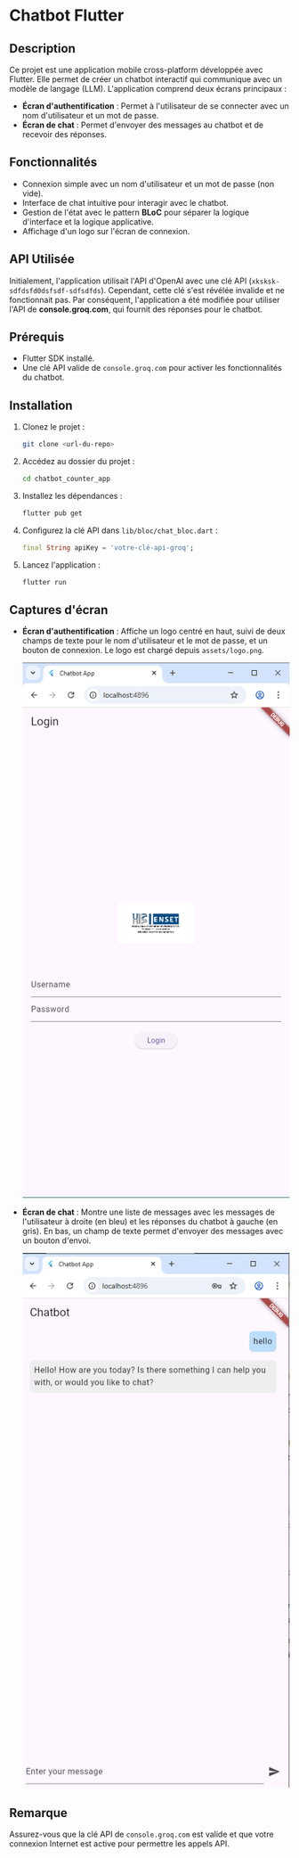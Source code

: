 # Chatbot Flutter

## Description
Ce projet est une application mobile cross-platform développée avec Flutter. Elle permet de créer un chatbot interactif qui communique avec un modèle de langage (LLM). L'application comprend deux écrans principaux :
- **Écran d'authentification** : Permet à l'utilisateur de se connecter avec un nom d'utilisateur et un mot de passe.
- **Écran de chat** : Permet d'envoyer des messages au chatbot et de recevoir des réponses.

## Fonctionnalités
- Connexion simple avec un nom d'utilisateur et un mot de passe (non vide).
- Interface de chat intuitive pour interagir avec le chatbot.
- Gestion de l'état avec le pattern **BLoC** pour séparer la logique d'interface et la logique applicative.
- Affichage d'un logo sur l'écran de connexion.

## API Utilisée
Initialement, l'application utilisait l'API d'OpenAI avec une clé API (`xksksk-sdfdsfd0dsfsdf-sdfsdfds`). Cependant, cette clé s'est révélée invalide et ne fonctionnait pas. Par conséquent, l'application a été modifiée pour utiliser l'API de **console.groq.com**, qui fournit des réponses pour le chatbot.

## Prérequis
- Flutter SDK installé.
- Une clé API valide de `console.groq.com` pour activer les fonctionnalités du chatbot.

## Installation
1. Clonez le projet :
   ```bash
   git clone <url-du-repo>
   ```
2. Accédez au dossier du projet :
   ```bash
   cd chatbot_counter_app
   ```
3. Installez les dépendances :
   ```bash
   flutter pub get
   ```
4. Configurez la clé API dans `lib/bloc/chat_bloc.dart` :
   ```dart
   final String apiKey = 'votre-clé-api-groq';
   ```
5. Lancez l'application :
   ```bash
   flutter run
   ```

## Captures d'écran

- **Écran d'authentification** : Affiche un logo centré en haut, suivi de deux champs de texte pour le nom d'utilisateur et le mot de passe, et un bouton de connexion. Le logo est chargé depuis `assets/logo.png`.
  
  ![Connexion](screenshots/auth_screen.png)
- **Écran de chat** : Montre une liste de messages avec les messages de l'utilisateur à droite (en bleu) et les réponses du chatbot à gauche (en gris). En bas, un champ de texte permet d'envoyer des messages avec un bouton d'envoi.
  
  ![Chatbot](screenshots/chat_screen.png)

## Remarque
Assurez-vous que la clé API de `console.groq.com` est valide et que votre connexion Internet est active pour permettre les appels API.